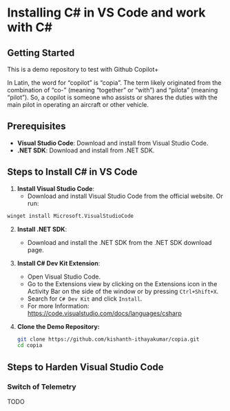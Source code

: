 
# Installing C# in VS Code and work with C#

## Getting Started
This is a demo repository to test with Github Copilot+

In Latin, the word for “copilot” is “copia”. The term likely originated from the combination of “co-” (meaning “together” or “with”) and “pilota” (meaning “pilot”). So, a copilot is someone who assists or shares the duties with the main pilot in operating an aircraft or other vehicle.

## Prerequisites
- **Visual Studio Code**: Download and install from Visual Studio Code.
- **.NET SDK**: Download and install from .NET SDK.

## Steps to Install C# in VS Code

1. **Install Visual Studio Code**:
   - Download and install Visual Studio Code from the official website. Or run:
   
 ````bash
winget install Microsoft.VisualStudioCode
 ````


2. **Install .NET SDK**:
   - Download and install the .NET SDK from the .NET SDK download page. 


3. **Install C# Dev Kit Extension**:
   - Open Visual Studio Code.
   - Go to the Extensions view by clicking on the Extensions icon in the Activity Bar on the side of the window or by pressing `Ctrl+Shift+X`.
   - Search for `C# Dev Kit` and click `Install`.
   - For more Information: https://code.visualstudio.com/docs/languages/csharp

4. **Clone the Demo Repository:**
   ```bash
   git clone https://github.com/kishanth-ithayakumar/copia.git
   cd copia
## Steps to Harden Visual Studio Code

### Switch of Telemetry

TODO
